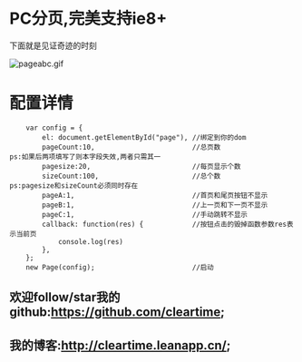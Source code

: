 # PC分页,完美支持ie8+

下面就是见证奇迹的时刻

![pageabc.gif](http://upload-images.jianshu.io/upload_images/2887236-bc38a362c17acc6f.gif?imageMogr2/auto-orient/strip)

# 配置详情


		var config = {
			el: document.getElementById("page"), //绑定到你的dom
			pageCount:10,                        //总页数                  ps:如果后两项填写了则本字段失效,两者只需其一
			pagesize:20,                         //每页显示个数
			sizeCount:100,                       //总个数                  ps:pagesize和sizeCount必须同时存在
			pageA:1,                             //首页和尾页按钮不显示       
			pageB:1,                             //上一页和下一页不显示
			pageC:1,                             //手动跳转不显示           
			callback: function(res) {            //按钮点击的毁掉函数参数res表示当前页
				console.log(res)
			},
		};
		new Page(config);                        //启动
		
		
## 欢迎follow/star我的github:https://github.com/cleartime;
## 我的博客:http://cleartime.leanapp.cn/;